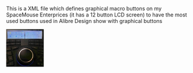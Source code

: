 This is a XML file which defines graphical macro buttons on my SpaceMouse Enterprices (it has a 12 button LCD screen) to have the most used buttons used in Alibre Design show with graphical buttons

<img src="images/spacemouse_enterprise.png" width="20%"></img>


